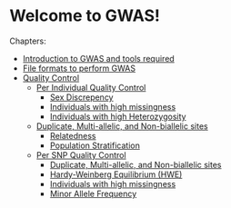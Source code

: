 # Welcome to GWAS!

Chapters:

-   [Introduction to GWAS and tools required](chapters/Introduction)
-   [File formats to perform GWAS](chapters/File-formats)
-   [Quality Control](chapters/QC)
    -   [Per Individual Quality Control](chapters/QC/Individual-QC)
        -   [Sex Discrepency](chapters/QC/Individual-QC/Sex-Check)
        -   [Individuals with high
            missingness](chapters/QC/Individual-QC/Ind-Miss)
        -   [Individuals with high
            Heterozygosity](chapters/QC/Individual-QC/Ind-Hetr)
    -   [Duplicate, Multi-allelic, and Non-biallelic
        sites](chapters/QC/SNP-QC/Duplicate)
        -   [Relatedness](chapters/QC/Individual-QC/Relatedness)
        -   [Population
            Stratification](chapters/QC/Individual-QC/Ancestry)
    -   [Per SNP Quality Control](chapters/QC/SNP-QC)
        -   [Duplicate, Multi-allelic, and Non-biallelic
            sites](chapters/QC/SNP-QC/Duplicate)
        -   [Hardy-Weinberg Equilibrium (HWE)](chapters/QC/SNP-QC/HWE)
        -   [Individuals with high
            missingness](chapters/QC/SNP-QC/SNP-Miss)
        -   [Minor Allele Frequency](chapters/QC/SNP-QC/MAF)
